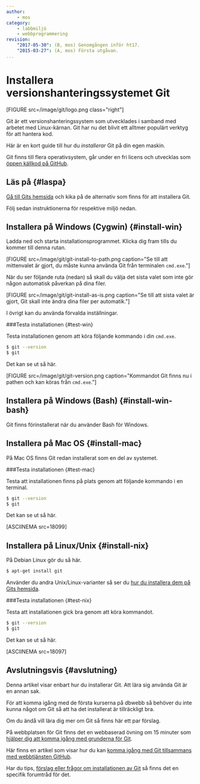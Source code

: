 ```yaml
---
author:
    - mos
category:
    - labbmiljö
    - webbprogrammering
revision:
    "2017-05-30": (B, mos) Genomgången inför ht17.
    "2015-03-27": (A, mos) Första utgåvan.
...
```

Installera versionshanteringssystemet Git
==================================

[FIGURE src=/image/git/logo.png class="right"]

Git är ett versionshanteringssystem som utvecklades i samband med arbetet med Linux-kärnan. Git har nu det blivit ett alltmer populärt verktyg för att hantera kod.

Här är en kort guide till hur du *installerar* Git på din egen maskin.

<!--more-->

Git finns till flera operativsystem, går under en fri licens och utvecklas som [öppen källkod på GitHub](https://github.com/git).



Läs på {#laspa}
--------------------------------------

[Gå till Gits hemsida](http://git-scm.com/) och kika på de alternativ som finns för att installera Git.

Följ sedan instruktionerna för respektive miljö nedan.



Installera på Windows (Cygwin) {#install-win}
--------------------------------------

Ladda ned och starta installationsprogrammet. Klicka dig fram tills du kommer till denna rutan.

[FIGURE src=/image/git/git-install-to-path.png caption="Se till att mittenvalet är gjort, du måste kunna använda Git från terminalen `cmd.exe`."]

När du ser följande ruta (nedan) så skall du välja det sista valet som inte gör någon automatisk påverkan på dina filer. 

[FIGURE src=/image/git/git-install-as-is.png caption="Se till att sista valet är gjort, Git skall inte ändra dina filer per automatik."]

I övrigt kan du använda förvalda inställningar.



###Testa installationen {#test-win}

Testa installationen genom att köra följande kommando i din `cmd.exe`.

```bash
$ git --version
$ git
```

Det kan se ut så här.

[FIGURE src=/image/git/git-version.png caption="Kommandot Git finns nu i pathen och kan köras från `cmd.exe`."]



Installera på Windows (Bash) {#install-win-bash}
--------------------------------------

Git finns förinstallerat när du använder Bash för Windows.



Installera på Mac OS {#install-mac}
--------------------------------------

På Mac OS finns Git redan installerat som en del av systemet.



###Testa installationen {#test-mac}

Testa att installationen finns på plats genom att följande kommando i en terminal.

```bash
$ git --version
$ git
```

Det kan se ut så här.

[ASCIINEMA src=18099]



Installera på Linux/Unix {#install-nix}
--------------------------------------

På Debian Linux gör du så här.

```bash
$ apt-get install git
```

Använder du andra Unix/Linux-varianter så ser du [hur du installera dem på Gits hemsida](http://git-scm.com/download/linux).



###Testa installationen {#test-nix}

Testa att installationen gick bra genom att köra kommandot.

```bash
$ git --version
$ git
```

Det kan se ut så här.

[ASCIINEMA src=18097]



Avslutningsvis {#avslutning}
--------------------------------------

Denna artikel visar enbart hur du installerar Git. Att lära sig använda Git är en annan sak.

För att komma igång med de första kurserna på dbwebb så behöver du inte kunna något om Git så att ha det installerat är tillräckligt bra.

Om du ändå vill lära dig mer om Git så finns här ett par förslag.

På webbplatsen för Git finns det en webbaserad övning om 15 minuter som [hjälper dig att komma igång med grunderna för Git](http://try.github.com/).

Här finns en artikel som visar hur du kan [komma igång med Git tillsammans med webbtjänsten GitHub](kunskap/kom-igang-med-git-och-github).

Har du tips, [förslag eller frågor om installationen av Git](t/4053) så finns det en specifik forumtråd för det.
 
